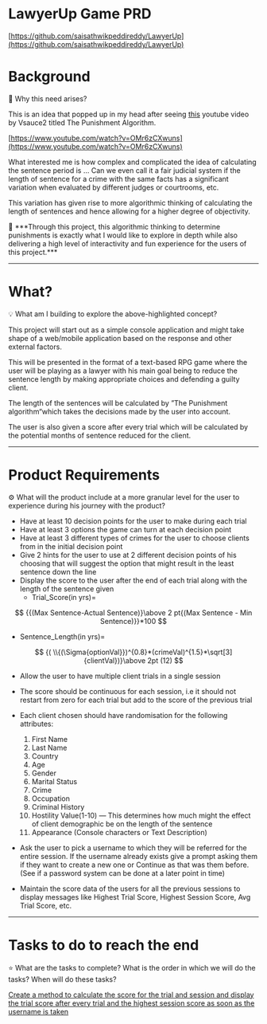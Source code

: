 # LawyerUp Game PRD

[https://github.com/saisathwikpeddireddy/LawyerUp](https://github.com/saisathwikpeddireddy/LawyerUp)

# Background

<aside>
🌻 Why this need arises?

</aside>

This is an idea that popped up in my head after seeing [this](https://www.youtube.com/watch?v=OMr6zCXwuns) youtube video by Vsauce2 titled The Punishment Algorithm.

[https://www.youtube.com/watch?v=OMr6zCXwuns](https://www.youtube.com/watch?v=OMr6zCXwuns)

What interested me is how complex and complicated the idea of calculating the sentence period is … Can we even call it a fair judicial system if the length of sentence for a crime with the same facts has a significant variation when evaluated by different judges or courtrooms, etc.

This variation has given rise to more algorithmic thinking of calculating the length of sentences and hence allowing for a higher degree of objectivity.

<aside>
📌 ***Through this project, this algorithmic thinking to determine punishments is exactly what I would like to explore in depth while also delivering a high level of interactivity and fun experience for the users of this project.***

</aside>

---

# What?

<aside>
💡 What am I building to explore the above-highlighted concept?

</aside>

This project will start out as a simple console application and might take shape of a web/mobile application based on the response and other external factors.

This will be presented in the format of a text-based RPG game where the user will be playing as a lawyer with his main goal being to reduce the sentence length by making appropriate choices and defending a guilty client.

The length of the sentences will be calculated by ”The Punishment algorithm“which takes the decisions made by the user into account.

The user is also given a score after every trial which will be calculated by the potential months of sentence reduced for the client.

---

# Product Requirements

<aside>
⚙ What will the product include at a more granular level for the user to experience during his journey with the product?

</aside>

- Have at least 10 decision points for the user to make during each trial
- Have at least 3 options the game can turn at each decision point
- Have at least 3 different types of crimes for the user to choose clients from in the initial decision point
- Give 2 hints for the user to use at 2 different decision points of his choosing that will suggest the option that might result in the least sentence down the line
- Display the score to the user after the end of each trial along with the length of the sentence given
    - Trial_Score(in yrs)=

$$
{{(Max Sentence-Actual Sentence)}\above 2 pt{(Max Sentence - Min Sentence)}}*100
$$

- Sentence_Length(in yrs)=

$$
{( \\{(\Sigma{optionVal}})^{0.8}*(crimeVal)^{1.5}*\sqrt[3]{clientVal})}\above 2pt (12) 
$$

- Allow the user to have multiple client trials in a single session
- The score should be continuous for each session, i.e it should not restart from zero for each trial but add to the score of the previous trial
- Each client chosen should have randomisation for the following attributes:
    1. First Name
    2. Last Name
    3. Country
    4. Age
    5. Gender
    6. Marital Status
    7. Crime
    8. Occupation
    9. Criminal History
    10. Hostility Value(1-10) — This determines how much might the effect of client demographic be on the length of the sentence
    11. Appearance (Console characters or Text Description)
    
- Ask the user to pick a username to which they will be referred for the entire session. If the username already exists give a prompt asking them if they want to create a new one or Continue as that was them before. (See if a password system can be done at a later point in time)
- Maintain the score data of the users for all the previous sessions to display messages like Highest Trial Score, Highest Session Score, Avg Trial Score, etc.

---

# Tasks to do to reach the end

<aside>
⭐ What are the tasks to complete? What is the order in which we will do the tasks? When will do these tasks?

</aside>

[Create a method to calculate the score for the trial and session and display the trial score after every trial and the highest session score as soon as the username is taken](https://www.notion.so/Create-a-method-to-calculate-the-score-for-the-trial-and-session-and-display-the-trial-score-after-e-31b2a44fef5e4c64b05df933682da45e)